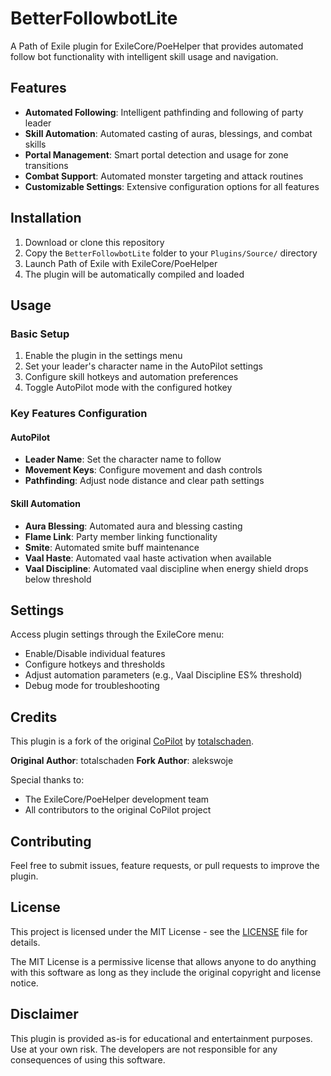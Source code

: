 # BetterFollowbotLite

A Path of Exile plugin for ExileCore/PoeHelper that provides automated follow bot functionality with intelligent skill usage and navigation.

## Features

- **Automated Following**: Intelligent pathfinding and following of party leader
- **Skill Automation**: Automated casting of auras, blessings, and combat skills
- **Portal Management**: Smart portal detection and usage for zone transitions
- **Combat Support**: Automated monster targeting and attack routines
- **Customizable Settings**: Extensive configuration options for all features

## Installation

1. Download or clone this repository
2. Copy the `BetterFollowbotLite` folder to your `Plugins/Source/` directory
3. Launch Path of Exile with ExileCore/PoeHelper
4. The plugin will be automatically compiled and loaded

## Usage

### Basic Setup
1. Enable the plugin in the settings menu
2. Set your leader's character name in the AutoPilot settings
3. Configure skill hotkeys and automation preferences
4. Toggle AutoPilot mode with the configured hotkey

### Key Features Configuration

#### AutoPilot
- **Leader Name**: Set the character name to follow
- **Movement Keys**: Configure movement and dash controls
- **Pathfinding**: Adjust node distance and clear path settings

#### Skill Automation
- **Aura Blessing**: Automated aura and blessing casting
- **Flame Link**: Party member linking functionality
- **Smite**: Automated smite buff maintenance
- **Vaal Haste**: Automated vaal haste activation when available
- **Vaal Discipline**: Automated vaal discipline when energy shield drops below threshold

## Settings

Access plugin settings through the ExileCore menu:
- Enable/Disable individual features
- Configure hotkeys and thresholds
- Adjust automation parameters (e.g., Vaal Discipline ES% threshold)
- Debug mode for troubleshooting

## Credits

This plugin is a fork of the original [CoPilot](https://github.com/totalschaden/copilot) by [totalschaden](https://github.com/totalschaden).

**Original Author**: totalschaden
**Fork Author**: alekswoje

Special thanks to:
- The ExileCore/PoeHelper development team
- All contributors to the original CoPilot project

## Contributing

Feel free to submit issues, feature requests, or pull requests to improve the plugin.

## License

This project is licensed under the MIT License - see the [LICENSE](LICENSE) file for details.

The MIT License is a permissive license that allows anyone to do anything with this software as long as they include the original copyright and license notice.

## Disclaimer

This plugin is provided as-is for educational and entertainment purposes. Use at your own risk. The developers are not responsible for any consequences of using this software.
